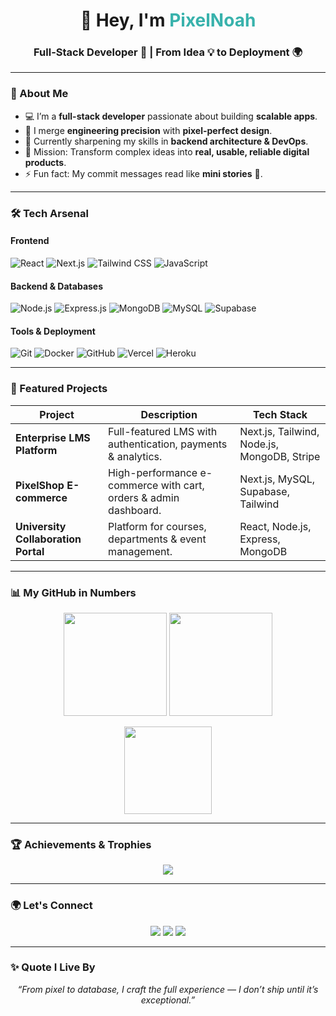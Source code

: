 <!-- Premium GitHub Profile README for PixelNoah-ui -->

<h1 align="center">👋 Hey, I'm <span style="color:#38B2AC;">PixelNoah</span></h1>
<h3 align="center">Full-Stack Developer 🚀 | From Idea 💡 to Deployment 🌍</h3>

---

### 🌟 About Me
- 💻 I’m a **full-stack developer** passionate about building **scalable apps**.  
- 🎨 I merge **engineering precision** with **pixel-perfect design**.  
- 🌱 Currently sharpening my skills in **backend architecture & DevOps**.  
- 🎯 Mission: Transform complex ideas into **real, usable, reliable digital products**.  
- ⚡ Fun fact: My commit messages read like **mini stories** 📖.  

---

### 🛠 Tech Arsenal

#### **Frontend**
![React](https://img.shields.io/badge/React-20232A?style=for-the-badge&logo=react)
![Next.js](https://img.shields.io/badge/Next.js-000?style=for-the-badge&logo=nextdotjs)
![Tailwind CSS](https://img.shields.io/badge/TailwindCSS-38B2AC?style=for-the-badge&logo=tailwindcss)
![JavaScript](https://img.shields.io/badge/JavaScript-F7DF1E?style=for-the-badge&logo=javascript&logoColor=black)

#### **Backend & Databases**
![Node.js](https://img.shields.io/badge/Node.js-43853D?style=for-the-badge&logo=node.js)
![Express.js](https://img.shields.io/badge/Express-404D59?style=for-the-badge&logo=express)
![MongoDB](https://img.shields.io/badge/MongoDB-4EA94B?style=for-the-badge&logo=mongodb)
![MySQL](https://img.shields.io/badge/MySQL-005C84?style=for-the-badge&logo=mysql)
![Supabase](https://img.shields.io/badge/Supabase-3ECF8E?style=for-the-badge&logo=supabase)

#### **Tools & Deployment**
![Git](https://img.shields.io/badge/Git-F05033?style=for-the-badge&logo=git&logoColor=white)
![Docker](https://img.shields.io/badge/Docker-0db7ed?style=for-the-badge&logo=docker&logoColor=white)
![GitHub](https://img.shields.io/badge/GitHub-000?style=for-the-badge&logo=github)
![Vercel](https://img.shields.io/badge/Vercel-000?style=for-the-badge&logo=vercel)
![Heroku](https://img.shields.io/badge/Heroku-430098?style=for-the-badge&logo=heroku)

---

### 🚀 Featured Projects
| Project | Description | Tech Stack |
| ------- | ----------- | ---------- |
| **Enterprise LMS Platform** | Full-featured LMS with authentication, payments & analytics. | Next.js, Tailwind, Node.js, MongoDB, Stripe |
| **PixelShop E-commerce** | High-performance e-commerce with cart, orders & admin dashboard. | Next.js, MySQL, Supabase, Tailwind |
| **University Collaboration Portal** | Platform for courses, departments & event management. | React, Node.js, Express, MongoDB |

---

### 📊 My GitHub in Numbers
<p align="center">
  <img src="https://github-readme-stats.vercel.app/api?username=PixelNoah-ui&show_icons=true&theme=radical&hide_border=true" height="165" />
  <img src="https://github-readme-streak-stats.herokuapp.com?user=PixelNoah-ui&theme=radical&hide_border=true" height="165" />
</p>

<p align="center">
  <img src="https://github-readme-stats.vercel.app/api/top-langs/?username=PixelNoah-ui&layout=compact&theme=radical&hide_border=true" height="140"/>
</p>

---

### 🏆 Achievements & Trophies
<p align="center">
  <img src="https://github-profile-trophy.vercel.app/?username=PixelNoah-ui&theme=radical&no-frame=true&margin-w=6&row=1&column=7" />
</p>

---

### 🌍 Let's Connect
<p align="center">
  <a href="mailto:pixelnoah8@gmail.com"><img src="https://img.shields.io/badge/Email-red?style=for-the-badge&logo=gmail&logoColor=white" /></a>
  <a href="https://www.linkedin.com/in/pixelnoah"><img src="https://img.shields.io/badge/LinkedIn-blue?style=for-the-badge&logo=linkedin&logoColor=white" /></a>
  <a href="https://github.com/PixelNoah-ui?tab=followers"><img src="https://img.shields.io/github/followers/PixelNoah-ui?label=Follow&style=for-the-badge&color=brightgreen" /></a>
</p>

---

### ✨ Quote I Live By
<p align="center">
  <i>“From pixel to database, I craft the full experience — I don’t ship until it’s exceptional.”</i>
</p>
